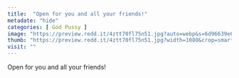 ```yaml
---
title:  "Open for you and all your friends!"
metadate: "hide"
categories: [ God Pussy ]
image: "https://preview.redd.it/4ztt70fl75n51.jpg?auto=webp&s=6d96639e6f8af02007417837bf56546636509119"
thumb: "https://preview.redd.it/4ztt70fl75n51.jpg?width=1080&crop=smart&auto=webp&s=c4649d24ebd0c4453e3b07f27dd5c49e1caaf74f"
visit: ""
---
```

Open for you and all your friends!
